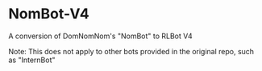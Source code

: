 # NomBot-V4
A conversion of DomNomNom's "NomBot" to RLBot V4

Note: This does not apply to other bots provided in the original repo, such as "InternBot"
